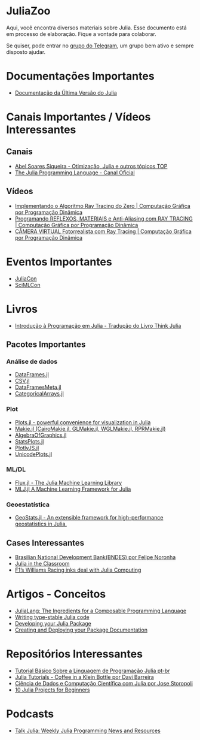 # JuliaZoo
Aqui, você encontra diversos materiais sobre Julia.
Esse documento está em processo de elaboração.
Fique a vontade para colaborar.

Se quiser, pode entrar no [grupo do Telegram](https://t.me/juliabrasil),
um grupo bem ativo e sempre disposto ajudar.

# Documentações Importantes
- [Documentação da Última Versão do Julia](https://docs.julialang.org/en/v1/)


# Canais Importantes / Vídeos Interessantes

## Canais

- [Abel Soares Siqueira - Otimização, Julia e outros tópicos TOP](https://www.youtube.com/channel/UCrHWmb1a2JW50QovKgkcKCQ)
- [The Julia Programming Language - Canal Oficial](https://www.youtube.com/c/TheJuliaLanguage)
## Vídeos
- [Implementando o Algoritmo Ray Tracing do Zero | Computação Gráfica por Programação Dinâmica](https://www.youtube.com/watch?v=LlNaI6upK94)
- [Programando REFLEXOS, MATERIAIS e Anti-Aliasing com RAY TRACING | Computação Gráfica por Programação Dinâmica](https://www.youtube.com/watch?v=KxOEEDFZPIs)
- [CÂMERA VIRTUAL Fotorrealista com Ray Tracing | Computação Gráfica por Programação Dinâmica](https://www.youtube.com/watch?v=y9beDEOk3bM)

# Eventos Importantes
- [JuliaCon](https://juliacon.org)
- [SciMLCon](https://scimlcon.org)

# Livros
- [Introdução à Programação em Julia - Tradução do Livro Think Julia](https://juliaintro.github.io/JuliaIntroBR.jl/)
## Pacotes Importantes
### Análise de dados
- [DataFrames.jl](https://dataframes.juliadata.org/stable/)
- [CSV.jl](https://csv.juliadata.org/stable/)
- [DataFramesMeta.jl](https://juliadata.github.io/DataFramesMeta.jl/stable/)
- [CategoricalArrays.jl](https://categoricalarrays.juliadata.org/stable/using/)

### Plot
- [Plots.jl - powerful convenience for visualization in Julia](https://docs.juliaplots.org/latest/)
- [Makie.jl (CairoMakie.jl, GLMakie.jl, WGLMakie.jl, RPRMakie.jl)](https://makie.juliaplots.org/stable/)
- [AlgebraOfGraphics.jl](http://juliaplots.org/AlgebraOfGraphics.jl/stable/)
- [StatsPlots.jl](https://github.com/JuliaPlots/StatsPlots.jl)
- [PlotlyJS.jl](https://plotly.com/julia/)
- [UnicodePlots.jl](https://github.com/JuliaPlots/UnicodePlots.jl)

### ML/DL
- [Flux.jl - The Julia Machine Learning Library](https://fluxml.ai/Flux.jl/stable/)
- [MLJ.jl A Machine Learning Framework for Julia](https://alan-turing-institute.github.io/MLJ.jl/dev/)

### Geoestatística
- [GeoStats.jl - An extensible framework for high-performance geostatistics in Julia.](https://juliaearth.github.io/GeoStats.jl/stable/)

## Cases Interessantes
- [Brasilian National Development Bank(BNDES) por Felipe Noronha](https://juliacomputing.com/case-studies/bndb/)
- [Julia in the Classroom](https://julialang.org/learning/classes/)
- [F1’s Williams Racing inks deal with Julia Computing](https://www.blackbookmotorsport.com/news/f1-williams-racing-sponsor-julia-computing-dorilton-ventures)

# Artigos - Conceitos
- [JuliaLang: The Ingredients for a Composable Programming Language](https://www.oxinabox.net/2020/02/09/whycompositionaljulia.html)
- [Writing type-stable Julia code](https://blog.sintef.com/industry-en/writing-type-stable-julia-code/)
- [Developing your Julia Package](https://medium.com/coffee-in-a-klein-bottle/developing-your-julia-package-682c1d309507)
- [Creating and Deploying your Package Documentation](https://medium.com/coffee-in-a-klein-bottle/creating-and-deploying-your-julia-package-documentation-1d09ddc90474)

# Repositórios Interessantes
- [Tutorial Básico Sobre a Linguagem de Programação Julia pt-br](https://github.com/JuliaLangPt/tutorial_PT_BR)
- [Julia Tutorials - Coffee in a Klein Bottle por Davi Barreira](https://github.com/davibarreira/Julia_Tutorials)
- [Ciência de Dados e Computação Científica com Julia por Jose Storopoli](https://github.com/storopoli/Computacao-Cientifica)
- [10 Julia Projects for Beginners](https://github.com/logankilpatrick/10-Julia-Projects-for-Beginners)

# Podcasts
- [Talk Julia: Weekly Julia Programming News and Resources](https://www.talkjulia.com/)
